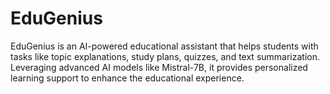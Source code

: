 # EduGenius
EduGenius is an AI-powered educational assistant that helps students with tasks like topic explanations, study plans, quizzes, and text summarization. Leveraging advanced AI models like Mistral-7B, it provides personalized learning support to enhance the educational experience.
